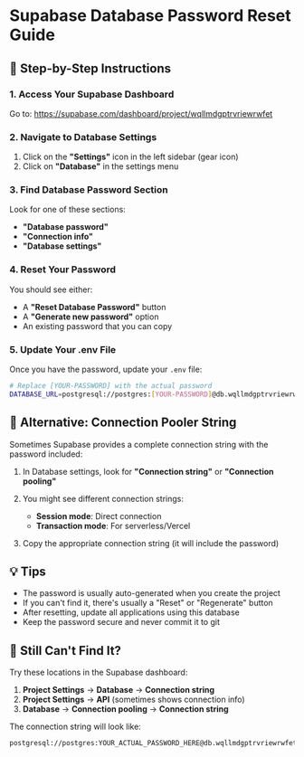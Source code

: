 # Supabase Database Password Reset Guide

## 📍 Step-by-Step Instructions

### 1. Access Your Supabase Dashboard
Go to: https://supabase.com/dashboard/project/wqllmdgptrvriewrwfet

### 2. Navigate to Database Settings
1. Click on the **"Settings"** icon in the left sidebar (gear icon)
2. Click on **"Database"** in the settings menu

### 3. Find Database Password Section
Look for one of these sections:
- **"Database password"**
- **"Connection info"**
- **"Database settings"**

### 4. Reset Your Password
You should see either:
- A **"Reset Database Password"** button
- A **"Generate new password"** option
- An existing password that you can copy

### 5. Update Your .env File
Once you have the password, update your `.env` file:

```bash
# Replace [YOUR-PASSWORD] with the actual password
DATABASE_URL=postgresql://postgres:[YOUR-PASSWORD]@db.wqllmdgptrvriewrwfet.supabase.co:5432/postgres
```

## 🔐 Alternative: Connection Pooler String

Sometimes Supabase provides a complete connection string with the password included:

1. In Database settings, look for **"Connection string"** or **"Connection pooling"**
2. You might see different connection strings:
   - **Session mode**: Direct connection
   - **Transaction mode**: For serverless/Vercel

3. Copy the appropriate connection string (it will include the password)

## 💡 Tips

- The password is usually auto-generated when you create the project
- If you can't find it, there's usually a "Reset" or "Regenerate" button
- After resetting, update all applications using this database
- Keep the password secure and never commit it to git

## 🚨 Still Can't Find It?

Try these locations in the Supabase dashboard:
1. **Project Settings** → **Database** → **Connection string**
2. **Project Settings** → **API** (sometimes shows connection info)
3. **Database** → **Connection pooling** → **Connection string**

The connection string will look like:
```
postgresql://postgres:YOUR_ACTUAL_PASSWORD_HERE@db.wqllmdgptrvriewrwfet.supabase.co:5432/postgres
```